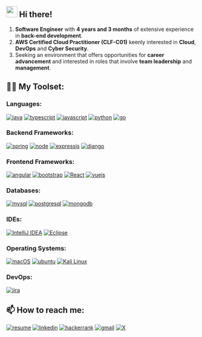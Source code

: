 ## <img src="https://media.giphy.com/media/hvRJCLFzcasrR4ia7z/giphy.gif" width="29px"> Hi there!
1. **Software Engineer** with **4 years and 3 months** of extensive experience in **back-end development**.
2. **AWS Certified Cloud Practitioner (CLF-C01)** keenly interested in **Cloud**, **DevOps** and **Cyber Security**.
3. Seeking an environment that offers opportunities for **career advancement** and interested in roles that involve **team leadership** and **management**.
<!--
**gawdeparag/gawdeparag** is a ✨ _special_ ✨ repository because its `README.md` (this file) appears on your GitHub profile.

Here are some ideas to get you started:

- 🔭 I’m currently working on ...
- 🌱 I’m currently learning ...
- 👯 I’m looking to collaborate on ...
- 🤔 I’m looking for help with ...
- 💬 Ask me about ...
- 📫 How to reach me: ...
- 😄 Pronouns: ...
- ⚡ Fun fact: ...
-->

## 👨‍💻 My Toolset:
### Languages:
[![java](https://img.shields.io/badge/Java-FFFFFF.svg?style=for-the-badge&logo=OpenJDK&logoColor=black)](https://github.com/openjdk)
[![typescript](https://shields.io/badge/TypeScript-3178C6?style=for-the-badge&logo=TypeScript&logoColor=FFF)](https://www.typescriptlang.org)
[![javascript](https://img.shields.io/badge/JavaScript-323330?style=for-the-badge&logo=javascript&logoColor=F7DF1E)](https://github.com/topics/javascript)
[![python](https://img.shields.io/badge/Python-3776AB?style=for-the-badge&logo=python&logoColor=white)](https://github.com/python)
[![go](https://img.shields.io/badge/go-%2300ADD8.svg?style=for-the-badge&logo=go&logoColor=white)](https://go.dev)
### Backend Frameworks:
[![spring](https://img.shields.io/badge/Spring-6DB33F?style=for-the-badge&logo=spring&logoColor=white)](https://spring.io/)
[![node](https://img.shields.io/badge/Node.js-339933?style=for-the-badge&logo=nodedotjs&logoColor=white)](https://github.com/nodejs)
[![expressjs](https://img.shields.io/badge/express.js-%23404d59.svg?style=for-the-badge&logo=express&logoColor=%2361DAFB)](https://github.com/expressjs)
[![django](https://img.shields.io/badge/Django-092E20?style=for-the-badge&logo=django&logoColor=white)](https://github.com/django)
### Frontend Frameworks:
[![angular](https://img.shields.io/badge/Angular-DD0031?style=for-the-badge&logo=angular&logoColor=white)](https://angular.io/)
[![bootstrap](https://img.shields.io/badge/Bootstrap-563D7C?style=for-the-badge&logo=bootstrap&logoColor=white)](https://github.com/bootstrap)
[![React](https://img.shields.io/badge/react-%2320232a.svg?style=for-the-badge&logo=react&logoColor=%2361DAFB)](https://react.dev/)
[![vuejs](https://img.shields.io/badge/Vue.js-35495E?style=for-the-badge&logo=vuedotjs&logoColor=4FC08D)](https://github.com/vuejs)
### Databases:
[![mysql](https://img.shields.io/badge/MySQL-00000F?style=for-the-badge&logo=mysql&logoColor=white)](https://github.com/mysql)
[![postgresql](https://img.shields.io/badge/PostgreSQL-0064a5?style=for-the-badge&logo=postgresql&logoColor=white)](https://www.postgresql.org)
[![mongodb](https://img.shields.io/badge/MongoDB-47A248?style=for-the-badge&logo=mongodb&logoColor=white)](https://github.com/mongodb)
### IDEs:
[![IntelliJ IDEA](https://img.shields.io/badge/Intellij%20Idea-000?logo=intellij-idea&style=for-the-badge)](https://www.jetbrains.com/idea/)
[![Eclipse](https://img.shields.io/badge/Eclipse-000000.svg?style=for-the-badge&logo=eclipse&logoColor=white)](https://github.com/eclipse)
### Operating Systems:
[![macOS](https://img.shields.io/badge/mac%20os-000000?style=for-the-badge&logo=macos&logoColor=F0F0F0)](https://www.apple.com/in/macos/macos-sequoia/)
[![ubuntu](https://img.shields.io/badge/Ubuntu-E95420?style=for-the-badge&logo=ubuntu&logoColor=white)](https://github.com/ubuntu)
[![Kali Linux](https://img.shields.io/badge/Kali_Linux-557C94?style=for-the-badge&logo=kali-linux&logoColor=white)](https://www.kali.org/)
### DevOps:
[![jira](https://img.shields.io/badge/jira-3530DB.svg?style=for-the-badge&logo=jira&logoColor=white)](https://github.com/atlassian)

## 📫 How to reach me:
[![resume](https://img.shields.io/badge/Resume-4285F4?style=for-the-badge&logo=read-the-docs&logoColor=white)](https://drive.google.com/file/d/1A6DQDCS7Bfbkmb_KQYVKeuAQvgN-Hdhn/view?usp=sharing)
[![linkedin](https://img.shields.io/badge/LinkedIn-0077B5?style=for-the-badge&logo=LinkedIn&logoColor=white)](https://www.linkedin.com/in/paraggawde/)
[![hackerrank](https://img.shields.io/badge/-Hackerrank-2EC866?style=for-the-badge&logo=HackerRank&logoColor=white)](https://www.hackerrank.com/profile/paraggawde/)
[![gmail](https://img.shields.io/badge/Gmail-D14836?style=for-the-badge&logo=Gmail&logoColor=white)](mailto:paraggawde1@gmail.com)
[![X](https://img.shields.io/badge/X-%23000000.svg?style=for-the-badge&logo=X&logoColor=white)](https://twitter.com/paraggawde1)

